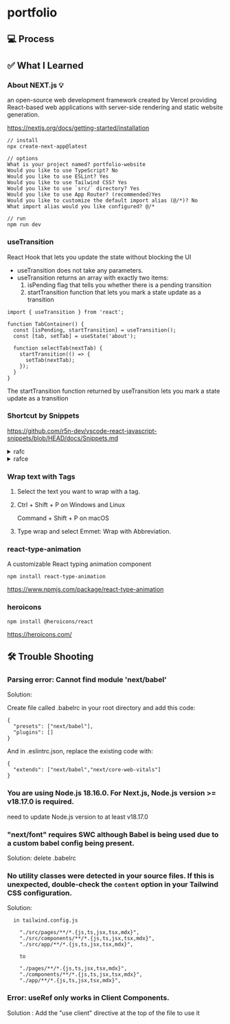 # portfolio

## 💻 Process

## ✅ What I Learned

### About NEXT.js 💡

an open-source web development framework created by Vercel providing React-based web applications with server-side rendering and static website generation.

https://nextjs.org/docs/getting-started/installation

```
// install
npx create-next-app@latest

// options
What is your project named? portfolio-website
Would you like to use TypeScript? No
Would you like to use ESLint? Yes
Would you like to use Tailwind CSS? Yes
Would you like to use `src/` directory? Yes
Would you like to use App Router? (recommended)Yes
Would you like to customize the default import alias (@/*)? No
What import alias would you like configured? @/*

// run
npm run dev
```

### useTransition

React Hook that lets you update the state without blocking the UI

- useTransition does not take any parameters.
- useTransition returns an array with exactly two items:
  1. isPending flag that tells you whether there is a pending transition
  2. startTransition function that lets you mark a state update as a transition

```
import { useTransition } from 'react';

function TabContainer() {
  const [isPending, startTransition] = useTransition();
  const [tab, setTab] = useState('about');

  function selectTab(nextTab) {
    startTransition(() => {
      setTab(nextTab);
    });
  }
}
```

The startTransition function returned by useTransition lets you mark a state update as a transition

### Shortcut by Snippets

https://github.com/r5n-dev/vscode-react-javascript-snippets/blob/HEAD/docs/Snippets.md

<details>
<summary>rafc</summary>
<div markdown="1">

```
import React from 'react'

export const page = () => {
  return (
    <div>page</div>
  )
}
```

</div>
</details>
<details>
<summary>rafce</summary>
<div markdown="1">

react component utilizing an arrow function

```
import React from 'react'

const page = () => {
  return (
    <div>page</div>
  )
}

export default page
```

</div>
</details>

### Wrap text with Tags

1.  Select the text you want to wrap with a tag.
2.  Ctrl + Shift + P on Windows and Linux<p>
    Command + Shift + P on macOS

3.  Type wrap and select Emmet: Wrap with Abbreviation.

### react-type-animation

A customizable React typing animation component

```
npm install react-type-animation
```

https://www.npmjs.com/package/react-type-animation

### heroicons

```
npm install @heroicons/react
```

https://heroicons.com/

## 🛠️ Trouble Shooting

### Parsing error: Cannot find module 'next/babel'

Solution: <p>
Create file called .babelrc in your root directory and add this code:

```
{
  "presets": ["next/babel"],
  "plugins": []
}
```

And in .eslintrc.json, replace the existing code with:

```
{
  "extends": ["next/babel","next/core-web-vitals"]
}
```

### You are using Node.js 18.16.0. For Next.js, Node.js version >= v18.17.0 is required.

need to update Node.js version to at least v18.17.0

### "next/font" requires SWC although Babel is being used due to a custom babel config being present.

Solution: delete .babelrc

### No utility classes were detected in your source files. If this is unexpected, double-check the `content` option in your Tailwind CSS configuration.

Solution:

```
  in tailwind.config.js

    "./src/pages/**/*.{js,ts,jsx,tsx,mdx}",
    "./src/components/**/*.{js,ts,jsx,tsx,mdx}",
    "./src/app/**/*.{js,ts,jsx,tsx,mdx}",

    to

    "./pages/**/*.{js,ts,jsx,tsx,mdx}",
    "./components/**/*.{js,ts,jsx,tsx,mdx}",
    "./app/**/*.{js,ts,jsx,tsx,mdx}",

```

### Error: useRef only works in Client Components.

Solution : Add the "use client" directive at the top of the file to use it
